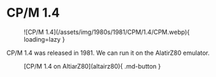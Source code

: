 # CP/M 1.4

<figure markdown>
![CP/M 1.4](/assets/img/1980s/1981/CPM/1.4/CPM.webp){ loading=lazy }
</figure>

CP/M 1.4 was released in 1981. We can run it on the AlatirZ80 emulator.

<figure markdown>
[CP/M 1.4 on AltiarZ80](altairz80){ .md-button }
</figure>